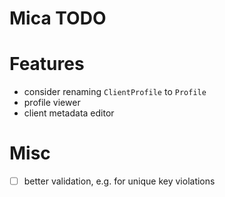 # Mica TODO

# Features

- consider renaming `ClientProfile` to `Profile`
- profile viewer
- client metadata editor

# Misc

- [ ] better validation, e.g. for unique key violations
